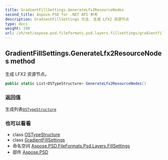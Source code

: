 ```yaml
---
title: GradientFillSettings.GenerateLfx2ResourceNodes
second_title: Aspose.PSD for .NET API 参考
description: GradientFillSettings 方法. 生成 LFX2 资源节点
type: docs
weight: 190
url: /zh/net/aspose.psd.fileformats.psd.layers.fillsettings/gradientfillsettings/generatelfx2resourcenodes/
---
```

## GradientFillSettings.GenerateLfx2ResourceNodes method

生成 LFX2 资源节点。

```csharp
public static List<OSTypeStructure> GenerateLfx2ResourceNodes()
```

### 返回值

生成列表[`OSTypeStructure`](../../../aspose.psd.fileformats.psd.layers.layerresources/ostypestructure/)

### 也可以看看

* class [OSTypeStructure](../../../aspose.psd.fileformats.psd.layers.layerresources/ostypestructure/)
* class [GradientFillSettings](../)
* 命名空间 [Aspose.PSD.FileFormats.Psd.Layers.FillSettings](../../gradientfillsettings/)
* 部件 [Aspose.PSD](../../../)


